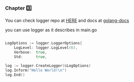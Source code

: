 ### Chapter 3️⃣
 
You can check logger repo at [HERE](https://github.com/amupxm/xmus-logger/) and docs at [golang-docs](https://pkg.go.dev/github.com/amupxm/xmus-logger@v0.0.0-20210809175243-b2862ebd67e5)

you can use logger as it describes in main.go 

```go

LogOptions := logger.LoggerOptions{
	LogLevel: logger.LogLevel(6),
	Verbose:  true,
	Std:      true,

log := logger.CreateLogger(&LogOptions)
log.Inform("Hello World!\n")
log.End()


```